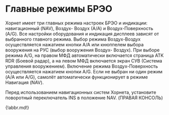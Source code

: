 # Главные режимы БРЭО

Хорнет имеет три главных режима настроек БРЭО и индикации: навигационный (NAV), Воздух-
Воздух (А/А) и Воздух-Поверхность (A/G). Все настройки оборудования и индикация дисплеев
зависят от выбранного главного режима. Выбор режима Воздух-Воздух осуществляется
нажатием кнопки A/A или кнюппелем выбора вооружения на РУС (выбор вооружения Воздух-
Воздух). При выборе режима A/G, на правом МФД автоматически включается страница ATK RDR
(Боевой радар), а на левом МФД включается экран СУВ (Система управления вооружением).
Включение режима Воздух-Поверхность осуществляется нажатием кнопки A/G. Если не выбран
ни один режим (A/A или A/G), самолёт автоматически функционирует в режиме Навигация (NAV).

Перед использованием навигационных систем Хорнета, установите поворотный переключатель
INS в положение NAV. (ПРАВАЯ КОНСОЛЬ)

{!abbr.md!}
